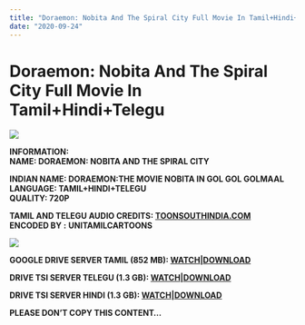```yaml
---
title: "Doraemon: Nobita And The Spiral City Full Movie In Tamil+Hindi+Telegu"
date: "2020-09-24"
---
```


# Doraemon: Nobita And The Spiral City Full Movie In Tamil+Hindi+Telegu

[![](https://1.bp.blogspot.com/-NaZHSjBM4Yk/X2y_HiHmlmI/AAAAAAAAC7c/ooKQgVzJ4AoZIYJClVWvXgzf4E0IB0ATwCLcBGAsYHQ/w400-h225/Doraemon{c48f4630022c0d57354920639953d21a0626fbbe35cb91b826b45669a52e752e}2BNobita{c48f4630022c0d57354920639953d21a0626fbbe35cb91b826b45669a52e752e}2BIn{c48f4630022c0d57354920639953d21a0626fbbe35cb91b826b45669a52e752e}2BGol{c48f4630022c0d57354920639953d21a0626fbbe35cb91b826b45669a52e752e}2BGol{c48f4630022c0d57354920639953d21a0626fbbe35cb91b826b45669a52e752e}2BGolmaal.jpg)](https://1.bp.blogspot.com/-NaZHSjBM4Yk/X2y_HiHmlmI/AAAAAAAAC7c/ooKQgVzJ4AoZIYJClVWvXgzf4E0IB0ATwCLcBGAsYHQ/s1600/Doraemon{c48f4630022c0d57354920639953d21a0626fbbe35cb91b826b45669a52e752e}2BNobita{c48f4630022c0d57354920639953d21a0626fbbe35cb91b826b45669a52e752e}2BIn{c48f4630022c0d57354920639953d21a0626fbbe35cb91b826b45669a52e752e}2BGol{c48f4630022c0d57354920639953d21a0626fbbe35cb91b826b45669a52e752e}2BGol{c48f4630022c0d57354920639953d21a0626fbbe35cb91b826b45669a52e752e}2BGolmaal.jpg)

**INFORMATION:  
NAME: DORAEMON: NOBITA AND THE SPIRAL CITY**

**INDIAN NAME: **DORAEMON:THE MOVIE NOBITA IN GOL GOL GOLMAAL**  
LANGUAGE: TAMIL+HINDI+TELEGU  
QUALITY: 720P**

**TAMIL AND TELEGU AUDIO CREDITS: [TOONSOUTHINDIA.COM](https://toonsouthindia.com/)  
ENCODED BY :** **UNITAMILCARTOONS**

[![](https://1.bp.blogspot.com/-SOhU-wQV0XY/XyozgYqE14I/AAAAAAAACPE/gWjWpZM9w_AP-EEREzowpYSsImJNnv7RwCLcBGAsYHQ/w400-h240/bandicam{c48f4630022c0d57354920639953d21a0626fbbe35cb91b826b45669a52e752e}2B2020-08-05{c48f4630022c0d57354920639953d21a0626fbbe35cb91b826b45669a52e752e}2B12-04-24-731.jpg)](https://1.bp.blogspot.com/-SOhU-wQV0XY/XyozgYqE14I/AAAAAAAACPE/gWjWpZM9w_AP-EEREzowpYSsImJNnv7RwCLcBGAsYHQ/s1187/bandicam{c48f4630022c0d57354920639953d21a0626fbbe35cb91b826b45669a52e752e}2B2020-08-05{c48f4630022c0d57354920639953d21a0626fbbe35cb91b826b45669a52e752e}2B12-04-24-731.jpg)

**GOOGLE DRIVE SERVER TAMIL (852 MB): [WATCH|DOWNLOAD](https://gplinks.co/HVVF0X)**

**DRIVE TSI SERVER TELEGU (1.3 GB): [WATCH|DOWNLOAD](https://gplinks.co/ZBJFM)**

**DRIVE TSI SERVER HINDI (1.3 GB): [WATCH](https://drivex.tsiserver.xyz/video/Fau7cgukLvA4y0l/)|[DOWNLOAD](https://drivex.tsiserver.xyz/download/Fau7cgukLvA4y0l/)**

**PLEASE DON’T COPY THIS CONTENT…**
